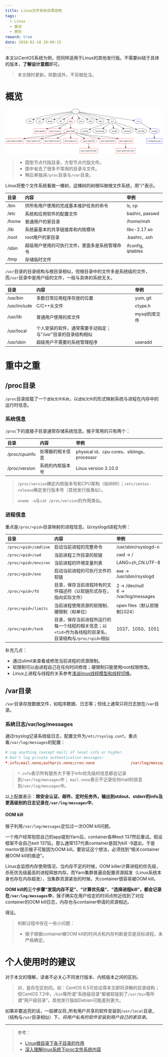 ```yaml
---
title: Linux文件系统目录结构
tags:
  - Linux
  - 面试
  - 原创
reward: true
date: 2018-02-10 20:09:15
---
```


本文以CentOS系统为例，但同样适用于Linux的其他发行版。不需要纠结于具体的版本，**了解设计意图**即可。

<!--more-->

>本文随时更新。除勘误外，不另做批注。

# 概览

![Linux文件系统目录结构](../../qiniu/static/images/Linux文件系统目录结构/Linux文件系统目录结构.png)

>* 圆型节点代指目录，方型节点代指文件。
>* 图中省去了很多不常用的目录与文件。
>* 稍后单独讲`/proc`目录与`/var`目录。

Linux将整个文件系统看做一棵树，这棵树的树根叫做根文件系统，用"/"表示。

| 目录 | 内容 | 举例 |
| :--- | :--- | :--- |
| /bin | 供所有用户使用的完成基本维护任务的命令 | ls, cp |
| /etc | 系统和应用软件的配置文件 | bashrc, passwd |
| /home | 普通用户的家目录 | /home/msh |
| /lib | 系统最基本的共享链接库和内核模块 | libc-2.17.so |
| /root | root用户的家目录 | .bashrc, .ssh |
| /sbin | 超级用户使用的可执行文件，里面多是系统管理命令 | ifconfig, iptables |
| /tmp | 存储临时文件 | |

`/usr`目录的目录结构与根目录相似，但根目录中的文件多是系统级的文件，而`/usr`目录中是用户级的文件，一般与具体的系统无关。

| 目录 | 内容 | 举例 |
| :--- | :--- | :--- |
| /usr/bin | 多数日常应用程序存放的位置 | yum, git |
| /usr/include | C/C++头文件 | ctype.h |
| /usr/lib | 普通用户使用的库文件 | mysql的库文件 |
| /usr/local | 个人安装的软件，通常需要手动指定；与"/usr"目录的目录结构相似 | |
| /usr/sbin | 超级用户不需要的系统管理程序 | useradd |

# 重中之重

## /proc目录

`/proc`目录挂载了一个`虚拟文件系统`，以`虚拟文件`的形式映射系统与进程在内存中的运行时信息。

### 系统信息

`/proc`下的直接子目录通常存储系统信息。猴子常用的只有两个：

| 目录 | 内容 | 举例 |
| :--- | :--- | :--- |
| /proc/cpuinfo | 处理器的相关信息 | physical id、cpu cores、siblings、processor |
| /proc/version | 系统的内核版本号 | Linux version 3.10.0 |

>`/proc/version`确定内核版本号和CPU架构（如i686）；`/etc/centos-release`确定发行版本号（其他发行版类似）。
>
>`uname -a`与`cat /proc/version`的作用类似。

### 进程信息

重点是`/proc/<pid>`目录映射的进程信息。以rsyslogd进程为例：

| 目录 | 内容 | 举例 |
| :--- | :--- | :--- |
| `/proc/<pid>/cmdline` | 启动当前进程的完整命令 | /usr/sbin/rsyslogd-n |
| `/proc/<pid>/cwd` | 当前进程工作目录的软链 | cwd -> / |
| `/proc/<pid>/environ` | 当前进程的环境变量列表 | LANG=zh_CN.UTF-8 |
| `/proc/<pid>/exe` | 启动当前进程的可执行文件的软链 | exe -> /usr/sbin/rsyslogd |
| `/proc/<pid>/fd` | 目录，保存当前进程持有的文件描述符（以软链形式存在，指向实际文件） | 2 -> /dev/null <br/> 6 -> /var/log/messages |
| `/proc/<pid>/limits` | 当前进程使用资源的软限制、硬限制（和单位） | open files（默认软限制1024） |
| `/proc/<pid>/task` | 目录，保存当前进程所运行的每一个线程的相关信息；以`<tid>`作为各线程的目录名，目录结构与`/proc/<pid>`相似 | 1037、1050、1051 |

补充几点：

* 通过ulimit来查看或修改当前进程的资源限制。
* 软限制可以由进程自己在任何时间修改；硬限制只能使用root权限修改。
* Linux上进程与线程的关系参考[浅谈linux线程模型和线程切换](/2017/11/29/浅谈linux线程模型和线程切换/)。

## /var目录

`/var`目录存放数据文件，如程序数据、日志等；但线上通常只将日志放在`/var`目录。

### 系统日志/var/log/messages

通过rsyslog记录系统级日志，配置文件为`/etc/rsyslog.conf`。重点看`/var/log/messages`的配置：

```conf
# Log anything (except mail) of level info or higher.
# Don't log private authentication messages!
*.info;mail.none;authpriv.none;cron.none                /var/log/messages
```

>`*.info`表示所有服务大于等于info优先级的信息都会记录到`/var/log/messages`中；
`mail.none`表示不记录任何mail的信息到`/var/log/messages`中。

以上配置表示：**除安全认证、邮件、定时任务外，输出到stdout、stderr的info及更高级别的日志记录在`/var/log/messages`中**。

#### OOM kill

猴子利用`/var/log/messages`定位过一次OOM kill问题。

一个用户经常抱怨自己的app提到Yarn后，container各种exit 137然后重试。假设框架不会自己exit 137玩，那么通常137代表container是因为kill -9退出，于是mentor提示猴子可能因为OOM kill。要验证这个想法，必须找到“相关container被OOM kill的痕迹”。

Linux会监控内存使用情况，当内存不足的时候，OOM killer计算进程的优先级，杀死优先级最高的进程释放内存。而Yarn集群普遍会配置资源超发（Linux系统本身也存在内存超发），当集群资源紧张的时候，大container很容易被OOM kill。

**OOM kill的三个步骤“发现内存不足”、“计算优先级”、“选择进程kill”，都会记录在`/var/log/messages`中**，猴子确实在用户给定的时间点附近找到了对应container的OOM kill日志，内存也与container申请的资源相近。

得证。

>判断过程中存在一些小问题：
>
>* 猴子根据container被OOM kill的时间点和内存判断是否是目标进程，未严格确定。
>

# 个人使用时的建议

对于本文的理解，读者不必关心不同发行版本、内核版本之间的区别。

>对，是存在区别的。如：CentOS 6.5可验证得本文即将讲解的目录结构；但CentOS 7.2中，`/bin`等所谓“系统级目录”都被软链到了`/usr/bin`等所谓“用户级目录”。其他发行版如Debian可能差别更大。

如果非要追究的话，一般建议将_所有用户共享的软件安装到`/usr/local`目录_（结构与`/usr`目录相似）下，_将用户私有的软件安装到用户自己的家目录_。

---

>参考：
>
>* [Linux根目录下各子目录的作用](https://github.com/Entiy/bravo/wiki/Linux%E6%A0%B9%E7%9B%AE%E5%BD%95%E4%B8%8B%E5%90%84%E5%AD%90%E7%9B%AE%E5%BD%95%E7%9A%84%E4%BD%9C%E7%94%A8)
>* [深入理解linux系统下proc文件系统内容](http://www.cnblogs.com/cute/archive/2011/04/20/2022280.html)
>
